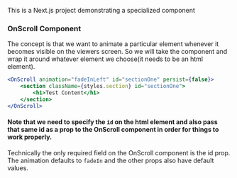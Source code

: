 This is a Next.js project demonstrating a specialized component
### OnScroll Component
The concept is that we want to animate a particular element whenever it becomes visible on the viewers screen. So we will take the component and wrap it around whatever element we choose(it needs to be an html element).

```jsx
<OnScroll animation="fadeInLeft" id="sectionOne" persist={false}>
    <section className={styles.section} id="sectionOne">
    	<h1>Test Content</h1>
	</section>
</OnScroll>
```
#### Note that we need to specify the ``id`` on the html element and also pass that same id as a prop to the OnScroll component in order for things to work properly.

Technically the only required field on the OnScroll component is the id prop. The animation defaults to ``fadeIn`` and the other props also have default values.